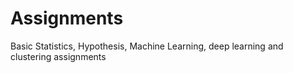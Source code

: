 # Assignments
Basic Statistics, Hypothesis, Machine Learning, deep learning and clustering assignments 
